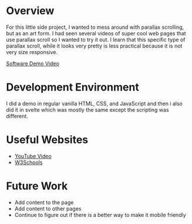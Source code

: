 # Overview

For this little side project, I wanted to mess around with parallax scrolling, but as an art form. I had seen several videos of super cool web pages that use parallax scroll so I wanted to try it out. I learn that this specific type of parallax scroll, while it looks very pretty is less practical because it is not very size responsive.

[Software Demo Video](http://youtube.link.goes.here)

# Development Environment

I did a demo in regular vanilla HTML, CSS, and JavaScript and then i also did it in svelte which was mostly the same except the scripting was different.

# Useful Websites

- [YouTube Video](https://www.youtube.com/watch?v=kmM6mqvnxcs&t=502s&ab_channel=Codehal)
- [W3Schools](https://www.w3schools.com/howto/howto_css_parallax.asp)

# Future Work

- Add content to the page
- Add content to other pages
- Continue to figure out if there is a better way to make it mobile friendly
